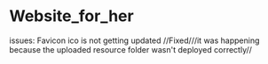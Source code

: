# Website_for_her

issues:
Favicon ico is not getting updated //Fixed///it was happening because the uploaded resource folder wasn't deployed correctly//
